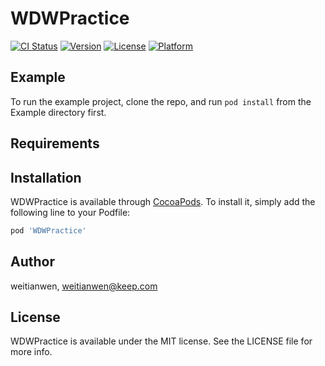 # WDWPractice

[![CI Status](https://img.shields.io/travis/weitianwen/WDWPractice.svg?style=flat)](https://travis-ci.org/weitianwen/WDWPractice)
[![Version](https://img.shields.io/cocoapods/v/WDWPractice.svg?style=flat)](https://cocoapods.org/pods/WDWPractice)
[![License](https://img.shields.io/cocoapods/l/WDWPractice.svg?style=flat)](https://cocoapods.org/pods/WDWPractice)
[![Platform](https://img.shields.io/cocoapods/p/WDWPractice.svg?style=flat)](https://cocoapods.org/pods/WDWPractice)

## Example

To run the example project, clone the repo, and run `pod install` from the Example directory first.

## Requirements

## Installation

WDWPractice is available through [CocoaPods](https://cocoapods.org). To install
it, simply add the following line to your Podfile:

```ruby
pod 'WDWPractice'
```

## Author

weitianwen, weitianwen@keep.com

## License

WDWPractice is available under the MIT license. See the LICENSE file for more info.
